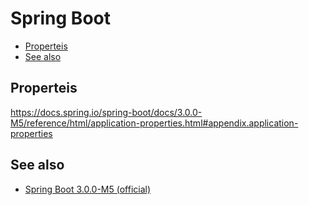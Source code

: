 # Spring Boot

- [Properteis](#properteis)
- [See also](#see-also)

## Properteis

https://docs.spring.io/spring-boot/docs/3.0.0-M5/reference/html/application-properties.html#appendix.application-properties

## See also

- [Spring Boot 3.0.0-M5 (official)](https://docs.spring.io/spring-boot/docs/3.0.0-M5/reference/html/)